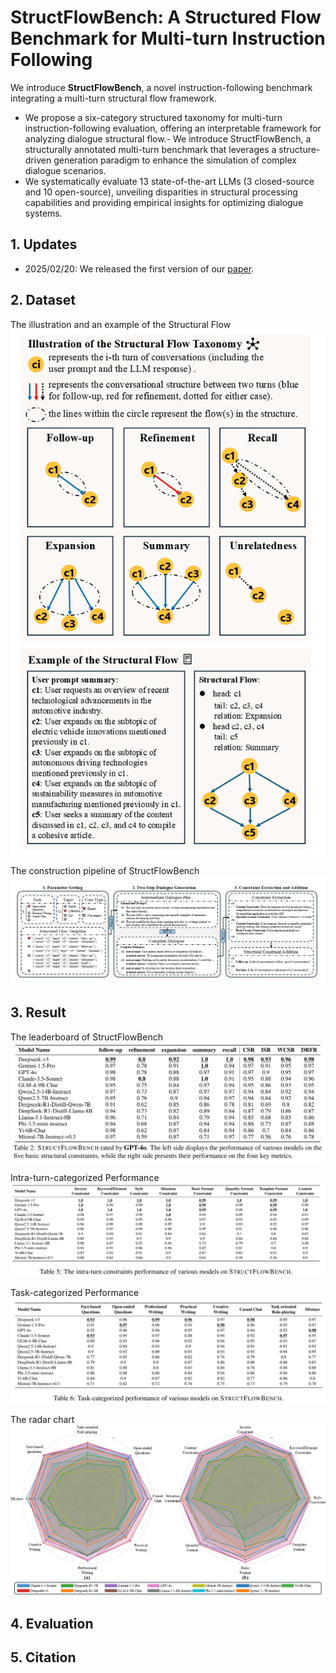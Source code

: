 # StructFlowBench: A Structured Flow Benchmark for Multi-turn Instruction Following

We introduce **StructFlowBench**, a novel instruction-following benchmark integrating a multi-turn structural flow framework. 
- We propose a six-category structured taxonomy for multi-turn instruction-following evaluation, offering an interpretable framework for analyzing dialogue structural flow.- We introduce StructFlowBench, a structurally annotated multi-turn benchmark that leverages a structure-driven generation paradigm to enhance the simulation of complex dialogue scenarios.
- We systematically evaluate 13 state-of-the-art LLMs (3 closed-source and 10 open-source), unveiling disparities in structural processing capabilities and providing empirical insights for optimizing dialogue systems.

## 1. Updates
- 2025/02/20: We released the first version of our [paper](https://arxiv.org/abs/2502.14494).

## 2. Dataset
The illustration and an example of the Structural Flow
![Illustration](/resources/img/structural_flow.png)

The construction pipeline of StructFlowBench
![Construction Pipeline](/resources/img/data_construction_pipeline.png)


## 3. Result
The leaderboard of StructFlowBench
![leaderboard](/resources/img/leaderboard.jpeg)

Intra-turn-categorized Performance
![intra-turn](/resources/img/intra-turn_constraint_result.jpeg)

Task-categorized Performance
![task](/resources/img/task_result.jpeg)

The radar chart
![radar](/resources/img/radar.png)

## 4. Evaluation



## 5. Citation

